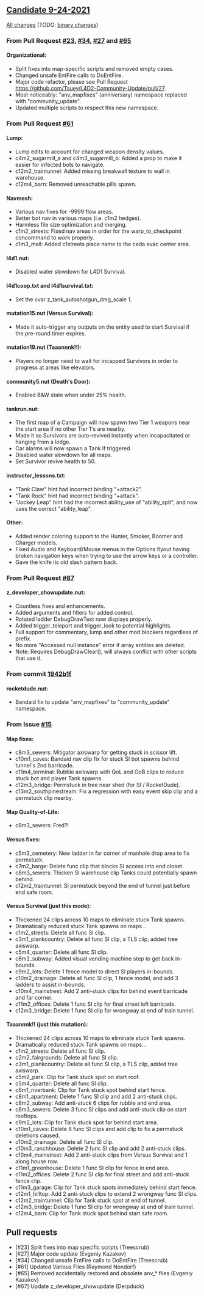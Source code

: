 ## [Candidate 9-24-2021](https://github.com/Tsuey/L4D2-Community-Update/releases/tag/v1.1.0)

[All changes](https://github.com/Tsuey/L4D2-Community-Update/compare/v1.0.1...v1.1.0#files_bucket) (TODO: [binary changes](#))

### From Pull Request [#23](https://github.com/Tsuey/L4D2-Community-Update/pull/23), [#34](https://github.com/Tsuey/L4D2-Community-Update/pull/34), [#27](https://github.com/Tsuey/L4D2-Community-Update/pull/27) and [#65](https://github.com/Tsuey/L4D2-Community-Update/pull/65)
#### Organizational:

- Split fixes into map-specific scripts and removed empty cases.
- Changed unsafe EntFire calls to DoEntFire.
- Major code refactor, please see Pull Request https://github.com/Tsuey/L4D2-Community-Update/pull/27.
- Most noticeably: "anv_mapfixes" (anniversary) namespace replaced with "community_update".
- Updated multiple scripts to respect this new namespace.

### From Pull Request [#61](https://github.com/Tsuey/L4D2-Community-Update/pull/61)
#### Lump:

- Lump edits to account for changed weapon density values.
- c4m2_sugarmill_a and c4m3_sugarmill_b: Added a prop to make it easier for infected bots to navigate.
- c12m2_traintunnel: Added missing breakwall texture to wall in warehouse.
- c12m4_barn: Removed unreachable pills spawn.

#### Navmesh:

- Various nav fixes for -9999 flow areas.
- Better bot nav in various maps (i.e. c1m2 hedges).
- Harmless file size optimization and merging.
- c1m2_streets: Fixed nav areas in order for the warp_to_checkpoint concommand to work properly.
- c1m3_mall: Added c1streets place name to the ceda evac center area.

#### l4d1.nut:

- Disabled water slowdown for L4D1 Survival.

#### l4d1coop.txt and l4d1survival.txt:

- Set the cvar z_tank_autoshotgun_dmg_scale 1.

#### mutation15.nut (Versus Survival):

- Made it auto-trigger any outputs on the entity used to start Survival if the pre-round timer expires.

#### mutation19.nut (Taaannnk!!):

- Players no longer need to wait for incapped Survivors in order to progress at areas like elevators.

#### community5.nut (Death's Door):

- Enabled B&W state when under 25% health.

#### tankrun.nut:

- The first map of a Campaign will now spawn two Tier 1 weapons near the start area if no other Tier 1's are nearby.
- Made it so Survivors are auto-revived instantly when incapacitated or hanging from a ledge.
- Car alarms will now spawn a Tank if triggered.
- Disabled water slowdown for all maps.
- Set Survivor revive health to 50.

#### instructor_lessons.txt:

- "Tank Claw" hint had incorrect binding "+attack2".
- "Tank Rock" hint had incorrect binding "+attack".
- "Jockey Leap" hint had the incorrect ability_use of "ability_spit", and now uses the correct "ability_leap".

#### Other:

- Added render coloring support to the Hunter, Smoker, Boomer and Charger models.
- Fixed Audio and Keyboard/Mouse menus in the Options flyout having broken navigation keys when trying to use the arrow keys or a controller.
- Gave the knife its old slash pattern back.

### From Pull Request [#67](https://github.com/Tsuey/L4D2-Community-Update/pull/67)
#### z_developer_showupdate.nut:

- Countless fixes and enhancements.
- Added arguments and filters for added control.
- Rotated ladder DebugDrawText now displays properly.
- Added trigger_teleport and trigger_look to potential highlights.
- Full support for commentary, lump and other mod blockers regardless of prefix.
- No more "Accessed null instance" error if array entities are deleted.
- Note: Requires DebugDrawClear(); will always conflict with other scripts that use it.

### From commit [1942b1f](https://github.com/Tsuey/L4D2-Community-Update/commit/1942b1f)
#### rocketdude.nut:

- Bandaid fix to update "anv_mapfixes" to "community_update" namespace.

### From Issue [#15](https://github.com/Tsuey/L4D2-Community-Update/issues/15)
#### Map fixes:

- c8m3_sewers: Mitigator axiswarp for getting stuck in scissor lift.
- c10m1_caves: Bandaid nav clip fix for stuck SI bot spawns behind tunnel's 2nd barricade.
- c11m4_terminal: Rubble axiswarp with QoL and OoB clips to reduce stuck bot and player Tank spawns.
- c12m3_bridge: Permstuck in tree near shed (for SI / RocketDude).
- c13m2_southpinestream: Fix a regression with easy event skip clip and a permstuck clip nearby.

#### Map Quality-of-Life:

- c8m3_sewers: Fred?!

#### Versus fixes:

- c5m3_cemetery: New ladder in far corner of manhole drop area to fix permstuck.
- c7m2_barge: Delete func clip that blocks SI access into end closet.
- c8m3_sewers: Thicken SI warehouse clip Tanks could potentially spawn behind.
- c12m2_traintunnel: SI permstuck beyond the end of tunnel just before end safe room.

#### Versus Survival (just this mode):

- Thickened 24 clips across 10 maps to eliminate stuck Tank spawns.
- Dramatically reduced stuck Tank spawns on maps...
- c1m2_streets: Delete all func SI clip.
- c3m1_plankcountry: Delete all func SI clip, a TLS clip, added tree axiswarp.
- c5m4_quarter: Delete all func SI clip.
- c8m2_subway: Added visual vending machine step to get back in-bounds.
- c9m2_lots: Delete 1 fence model to direct SI players in-bounds.
- c10m2_drainage: Delete all func SI clip, 1 fence model, and add 3 ladders to assist in-bounds.
- c10m4_mainstreet: Add 2 anti-stuck clips for behind event barricade and far corner.
- c11m2_offices: Delete 1 func SI clip for final street left barricade.
- c12m3_bridge: Delete 1 func SI clip for wrongway at end of train tunnel.

#### Taaannnk!! (just this mutation):

- Thickened 24 clips across 10 maps to eliminate stuck Tank spawns.
- Dramatically reduced stuck Tank spawns on maps...
- c1m2_streets: Delete all func SI clip.
- c2m2_fairgrounds: Delete all func SI clip.
- c3m1_plankcountry: Delete all func SI clip, a TLS clip, added tree axiswarp.
- c5m2_park: Clip for Tank stuck spot on start roof.
- c5m4_quarter: Delete all func SI clip.
- c6m1_riverbank: Clip for Tank stuck spot behind start fence.
- c8m1_apartment: Delete 1 func SI clip and add 2 anti-stuck clips.
- c8m2_subway: Add anti-stuck 6 clips for rubble and end area.
- c8m3_sewers: Delete 3 func SI clips and add anti-stuck clip on start rooftops.
- c9m2_lots: Clip for Tank stuck spot far behind start area.
- c10m1_caves: Delete 8 func SI clips and add clip to fix a permstuck deletions caused.
- c10m2_drainage: Delete all func SI clip.
- c10m3_ranchhouse: Delete 2 func SI clip and add 2 anti-stuck clips.
- c10m4_mainstreet: Add 2 anti-stuck clips from Versus Survival and 1 along house row.
- c11m1_greenhouse: Delete 1 func SI clip for fence in end area.
- c11m2_offices: Delete 2 func SI clip for final street and add anti-stuck fence clip.
- c11m3_garage: Clip for Tank stuck spots immediately behind start fence.
- c12m1_hilltop: Add 2 anti-stuck clips to extend 2 wrongway func SI clips.
- c12m2_traintunnel: Clip for Tank stuck spot at end of tunnel.
- c12m3_bridge: Delete 1 func SI clip for wrongway at end of train tunnel.
- c12m4_barn: Clip for Tank stuck spot behind start safe room.

Pull requests
-------------

- [#23] Split fixes into map specific scripts (Treescrub)
- [#27] Major code update (Evgeniy Kazakov)
- [#34] Changed unsafe EntFire calls to DoEntFire (Treescrub)
- [#61] Updated Various Files (Raymond Nondorf)
- [#65] Removed accidentally restored and obsolete anv_* files (Evgeniy Kazakov)
- [#67] Update z_developer_showupdate (Derpduck)